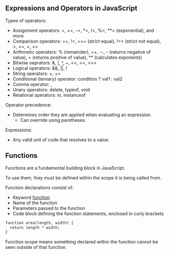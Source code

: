 ## Expressions and Operators in JavaScript

Types of operators:
- Assignment operators: =, +=, -=, *=, /=, %=, **= (exponential), and more
- Comparison operators: ==, !=, === (strict equal), !== (strict not equal), >, >=, \<, \<=
- Arithmetic operators: % (remainder), ++, --, - (returns negative of value), + (returns positive of value), ** (calculates exponents)
- Bitwise oeprators: &, |, ^, ~, \<\<, >>, >>>
- Logical operators: &&, ||, !
- String operators: +, +=
- Conditional (ternary) operator: condition ? val1 : val2
- Comma operator: ,
- Unary operators: delete, typeof, void
- Relational operators: in, instanceof

Operator precedence:
- Determines order they are applied when evaluating an expression.
  - Can override using paretheses.

Expressions:
- Any valid unit of code that resolves to a value.

## Functions

Functions are a fundamental building block in JavaScript.

To use them, they must be defined within the scope it is being called from.

Function declarations consist of:
- Keyword <u>function</u>
- Name of the function
- Parameters passed to the function
- Code block defining the function statements, enclosed in curly brackets

```html
function area(length, width) {
  return length * width;
}
```

Function scope means something declared within the function cannot be seen outside of that function.
